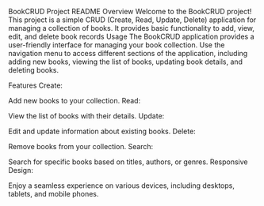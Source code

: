BookCRUD Project README
Overview
Welcome to the BookCRUD project! This project is a simple CRUD (Create, Read, Update, Delete) application for managing a collection of books. It provides basic functionality to add, view, edit, and delete book records
Usage
The BookCRUD application provides a user-friendly interface for managing your book collection. Use the navigation menu to access different sections of the application, including adding new books, viewing the list of books, updating book details, and deleting books.

Features
Create:

Add new books to your collection.
Read:

View the list of books with their details.
Update:

Edit and update information about existing books.
Delete:

Remove books from your collection.
Search:

Search for specific books based on titles, authors, or genres.
Responsive Design:

Enjoy a seamless experience on various devices, including desktops, tablets, and mobile phones.
